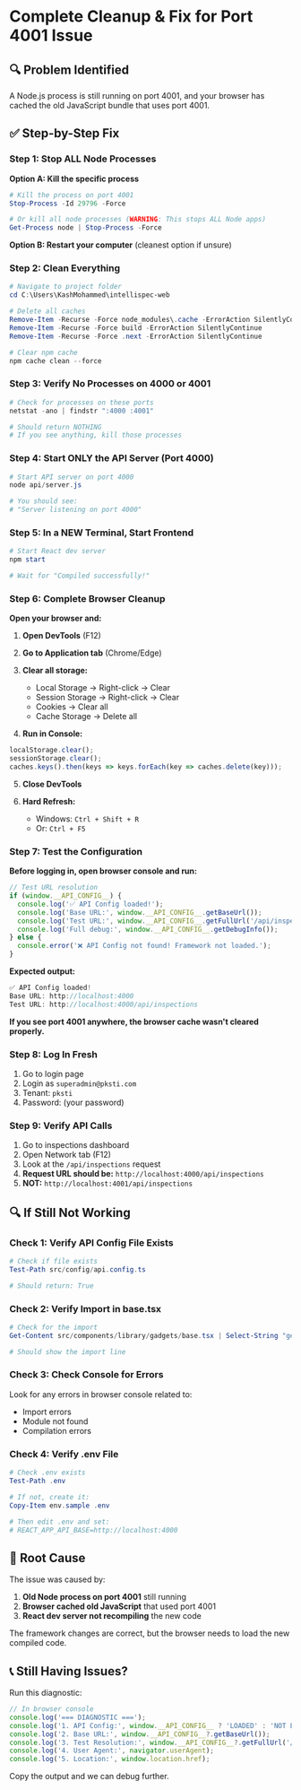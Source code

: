 # Complete Cleanup & Fix for Port 4001 Issue

## 🔍 Problem Identified

A Node.js process is still running on port 4001, and your browser has cached the old JavaScript bundle that uses port 4001.

## ✅ Step-by-Step Fix

### Step 1: Stop ALL Node Processes

**Option A: Kill the specific process**
```powershell
# Kill the process on port 4001
Stop-Process -Id 29796 -Force

# Or kill all node processes (WARNING: This stops ALL Node apps)
Get-Process node | Stop-Process -Force
```

**Option B: Restart your computer** (cleanest option if unsure)

### Step 2: Clean Everything

```powershell
# Navigate to project folder
cd C:\Users\KashMohammed\intellispec-web

# Delete all caches
Remove-Item -Recurse -Force node_modules\.cache -ErrorAction SilentlyContinue
Remove-Item -Recurse -Force build -ErrorAction SilentlyContinue
Remove-Item -Recurse -Force .next -ErrorAction SilentlyContinue

# Clear npm cache
npm cache clean --force
```

### Step 3: Verify No Processes on 4000 or 4001

```powershell
# Check for processes on these ports
netstat -ano | findstr ":4000 :4001"

# Should return NOTHING
# If you see anything, kill those processes
```

### Step 4: Start ONLY the API Server (Port 4000)

```powershell
# Start API server on port 4000
node api/server.js

# You should see:
# "Server listening on port 4000"
```

### Step 5: In a NEW Terminal, Start Frontend

```powershell
# Start React dev server
npm start

# Wait for "Compiled successfully!"
```

### Step 6: Complete Browser Cleanup

**Open your browser and:**

1. **Open DevTools** (F12)
2. **Go to Application tab** (Chrome/Edge)
3. **Clear all storage:**
   - Local Storage → Right-click → Clear
   - Session Storage → Right-click → Clear
   - Cookies → Clear all
   - Cache Storage → Delete all

4. **Run in Console:**
```javascript
localStorage.clear();
sessionStorage.clear();
caches.keys().then(keys => keys.forEach(key => caches.delete(key)));
```

5. **Close DevTools**

6. **Hard Refresh:**
   - Windows: `Ctrl + Shift + R`
   - Or: `Ctrl + F5`

### Step 7: Test the Configuration

**Before logging in, open browser console and run:**

```javascript
// Test URL resolution
if (window.__API_CONFIG__) {
  console.log('✅ API Config loaded!');
  console.log('Base URL:', window.__API_CONFIG__.getBaseUrl());
  console.log('Test URL:', window.__API_CONFIG__.getFullUrl('/api/inspections'));
  console.log('Full debug:', window.__API_CONFIG__.getDebugInfo());
} else {
  console.error('❌ API Config not found! Framework not loaded.');
}
```

**Expected output:**
```javascript
✅ API Config loaded!
Base URL: http://localhost:4000
Test URL: http://localhost:4000/api/inspections
```

**If you see port 4001 anywhere, the browser cache wasn't cleared properly.**

### Step 8: Log In Fresh

1. Go to login page
2. Login as `superadmin@pksti.com`
3. Tenant: `pksti`
4. Password: (your password)

### Step 9: Verify API Calls

1. Go to inspections dashboard
2. Open Network tab (F12)
3. Look at the `/api/inspections` request
4. **Request URL should be:** `http://localhost:4000/api/inspections`
5. **NOT:** `http://localhost:4001/api/inspections`

## 🔍 If Still Not Working

### Check 1: Verify API Config File Exists

```powershell
# Check if file exists
Test-Path src/config/api.config.ts

# Should return: True
```

### Check 2: Verify Import in base.tsx

```powershell
# Check for the import
Get-Content src/components/library/gadgets/base.tsx | Select-String "getApiFullUrl"

# Should show the import line
```

### Check 3: Check Console for Errors

Look for any errors in browser console related to:
- Import errors
- Module not found
- Compilation errors

### Check 4: Verify .env File

```powershell
# Check .env exists
Test-Path .env

# If not, create it:
Copy-Item env.sample .env

# Then edit .env and set:
# REACT_APP_API_BASE=http://localhost:4000
```

## 🎯 Root Cause

The issue was caused by:
1. **Old Node process on port 4001** still running
2. **Browser cached old JavaScript** that used port 4001
3. **React dev server not recompiling** the new code

The framework changes are correct, but the browser needs to load the new compiled code.

## 📞 Still Having Issues?

Run this diagnostic:

```javascript
// In browser console
console.log('=== DIAGNOSTIC ===');
console.log('1. API Config:', window.__API_CONFIG__ ? 'LOADED' : 'NOT LOADED');
console.log('2. Base URL:', window.__API_CONFIG__?.getBaseUrl());
console.log('3. Test Resolution:', window.__API_CONFIG__?.getFullUrl('/api/inspections'));
console.log('4. User Agent:', navigator.userAgent);
console.log('5. Location:', window.location.href);
```

Copy the output and we can debug further.




